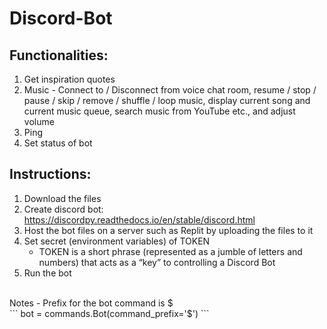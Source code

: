 # Discord-Bot
## Functionalities:
1. Get inspiration quotes
2. Music - Connect to / Disconnect from voice chat room, resume / stop / pause / skip / remove / shuffle / loop music, display current song and current music queue, search music from YouTube etc., and adjust volume
3. Ping
4. Set status of bot

## Instructions:
1. Download the files
2. Create discord bot: https://discordpy.readthedocs.io/en/stable/discord.html
3. Host the bot files on a server such as Replit by uploading the files to it
4. Set secret (environment variables) of TOKEN
    - TOKEN is a short phrase (represented as a jumble of letters and numbers) that acts as a “key” to controlling a Discord Bot
5. Run the bot
<br/>
Notes - Prefix for the bot command is $ <br/>
```
bot = commands.Bot(command_prefix='$')
```
